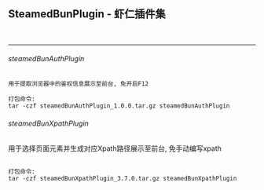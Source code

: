 ## SteamedBunPlugin - 虾仁插件集

<br><hr>

###### steamedBunAuthPlugin

```
用于提取浏览器中的鉴权信息展示至前台, 免开启F12
```

```
打包命令:
tar -czf steamedBunAuthPlugin_1.0.0.tar.gz steamedBunAuthPlugin

```

###### steamedBunXpathPlugin

用于选择页面元素并生成对应Xpath路径展示至前台, 免手动编写xpath

```

打包命令:
tar -czf steamedBunXpathPlugin_3.7.0.tar.gz steamedBunXpathPlugin
```
